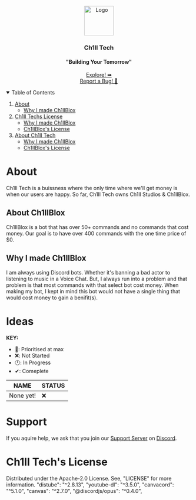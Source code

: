 <!-- Project Logo -->
<p align="center">
 <a href="https://github.com/KingCh1ll/Ch1llBlox">
   <img src="https://imgur.com/ToaQigv.png" alt="Logo" width="80" height="80">
  </a>
   
  <h3 align="center">Ch1ll Tech</h3>
  <h4 align="center">"Building Your Tomorrow"</h4>
   
  <p align="center">
   <a href="https://github.com/KingCh1ll/Ch1llBlox">Explore! ➡</a>
   <br>
   <a href="https://github.com/KingCh1ll/Ch1llBlox/issues">Report a Bug! 🐛</a>
 </p>
</p>

<!-- [![E](Image)](Link) -->
   <!-- [![]()]() -->
<!-- Table of Contents -->
<details open="open">
 <summary>Table of Contents</summary>
 <ol>
  <li><a href="#about">About</a>
    <ul>
      <li><a href="#why-i-made-ch1llblox">Why I made Ch1llBlox</a></li>
    </ul>
  </li>
  
  <li><a href="#ch1ll-techs-license">Ch1ll Techs License</a>
    <ul>
      <li><a href="#why-i-made-ch1llblox">Why I made Ch1llBlox</a></li>
      <li><a href="#ch1llbloxs-license">Ch1llBlox's License</a></li>
    </ul>
  </li>
  
  <li><a href="#about">About Ch1ll Tech</a>
    <ul>
      <li><a href="#why-i-made-ch1llblox">Why I made Ch1llBlox</a></li>
      <li><a href="#ch1llbloxs-license">Ch1llBlox's License</a></li>
    </ul>
  </li>
 </ol>
</details>
     
<!-- About -->
# About
Ch1ll Tech is a buissness where the only time where we'll get money is when our users are happy. So far, Ch1ll Tech owns Ch1ll Studios & Ch1llBlox.

## About Ch1llBlox
Ch1llBlox is a bot that has over 50+ commands and no commands that cost money. Our goal is to have over 400 commands with the one time price of $0.

## Why I made Ch1llBlox
I am always using Discord bots. Whether it's banning a bad actor to listening to music in a Voice Chat. But, I always run into a problem and that problem is that most commands with that select bot cost money. When making my bot, I kept in mind this bot would not have a single thing that would cost money to gain a benifit(s).

# Ideas
**KEY:**
- 💯: Prioritised at max
- ❌: Not Started
- 🕛: In Progress
- ✔: Comeplete

| NAME | STATUS |
| --- | --- |
| None yet! | ❌ |

# Support
If you aquire help, we ask that you join our [Support Server](https://discord.gg) on [Discord](https://discord.com).

# Ch1ll Tech's License

Distributed under the Apache-2.0 License. See, "LICENSE" for more information.
    "distube": "^2.8.13",
    "youtube-dl": "^3.5.0",
    "canvacord": "^5.1.0",
    "canvas": "^2.7.0",
    "@discordjs/opus": "^0.4.0",